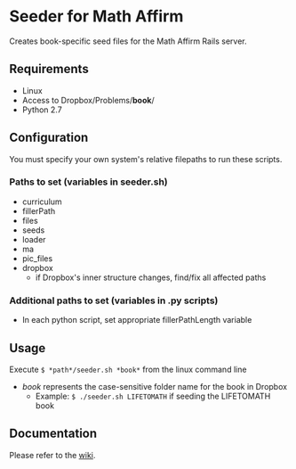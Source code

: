 # Seeder for Math Affirm

Creates book-specific seed files for the Math Affirm Rails server.

## Requirements

* Linux
* Access to Dropbox/Problems/**book**/
* Python 2.7

## Configuration

You must specify your own system's relative filepaths to run these scripts.

### Paths to set (variables in seeder.sh)

* curriculum
* fillerPath
* files
* seeds
* loader
* ma
* pic_files
* dropbox
    * if Dropbox's inner structure changes, find/fix all affected paths

### Additional paths to set (variables in .py scripts)

* In each python script, set appropriate fillerPathLength variable

## Usage

Execute `$ *path*/seeder.sh *book*` from the linux command line

* *book* represents the case-sensitive folder name for the book in Dropbox
    * Example: `$ ./seeder.sh LIFETOMATH` if seeding the LIFETOMATH book

## Documentation

Please refer to the [wiki](https://bitbucket.org/AFresnedo/math-affirm-loader/wiki/Home).
